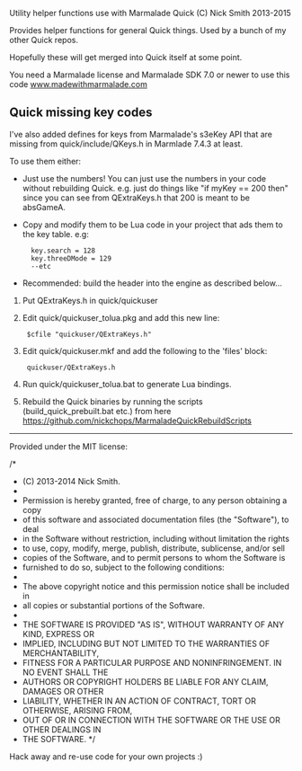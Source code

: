 
Utility helper functions use with Marmalade Quick
(C) Nick Smith 2013-2015

Provides helper functions for general Quick things. Used by a bunch of my
other Quick repos.

Hopefully these will get merged into Quick itself at some point.

You need a Marmalade license and Marmalade SDK 7.0 or newer to use this code
    www.madewithmarmalade.com

    
Quick missing key codes
-----------------------

I've also added defines for keys from Marmalade's s3eKey API that are missing
from quick/include/QKeys.h in Marmlade 7.4.3 at least.

To use them either:
- Just use the numbers! You can just use the numbers in your code without
  rebuilding Quick. e.g. just do things like "if myKey == 200 then" since
  you can see from QExtraKeys.h that 200 is meant to be absGameA.
- Copy and modify them to be Lua code in your project that ads them to the
  key table. e.g:
  
        key.search = 128
        key.threeDMode = 129
        --etc
        
- Recommended: build the header into the engine as described below...


1. Put QExtraKeys.h in quick/quickuser
   
2. Edit quick/quickuser_tolua.pkg and add this new line:

        $cfile "quickuser/QExtraKeys.h"

3. Edit quick/quickuser.mkf and add the following to the 'files' block:

        quickuser/QExtraKeys.h
   
4. Run quick/quickuser_tolua.bat to generate Lua bindings.

5. Rebuild the Quick binaries by running the scripts (build_quick_prebuilt.bat
   etc.) from here https://github.com/nickchops/MarmaladeQuickRebuildScripts
   
-------------------------------------------------------------------------------

Provided under the MIT license:

/*
 * (C) 2013-2014 Nick Smith.
 * 
 * Permission is hereby granted, free of charge, to any person obtaining a copy
 * of this software and associated documentation files (the "Software"), to deal
 * in the Software without restriction, including without limitation the rights
 * to use, copy, modify, merge, publish, distribute, sublicense, and/or sell
 * copies of the Software, and to permit persons to whom the Software is
 * furnished to do so, subject to the following conditions:
 * 
 * The above copyright notice and this permission notice shall be included in
 * all copies or substantial portions of the Software.
 * 
 * THE SOFTWARE IS PROVIDED "AS IS", WITHOUT WARRANTY OF ANY KIND, EXPRESS OR
 * IMPLIED, INCLUDING BUT NOT LIMITED TO THE WARRANTIES OF MERCHANTABILITY,
 * FITNESS FOR A PARTICULAR PURPOSE AND NONINFRINGEMENT. IN NO EVENT SHALL THE
 * AUTHORS OR COPYRIGHT HOLDERS BE LIABLE FOR ANY CLAIM, DAMAGES OR OTHER
 * LIABILITY, WHETHER IN AN ACTION OF CONTRACT, TORT OR OTHERWISE, ARISING FROM,
 * OUT OF OR IN CONNECTION WITH THE SOFTWARE OR THE USE OR OTHER DEALINGS IN
 * THE SOFTWARE.
 */

Hack away and re-use code for your own projects :)
